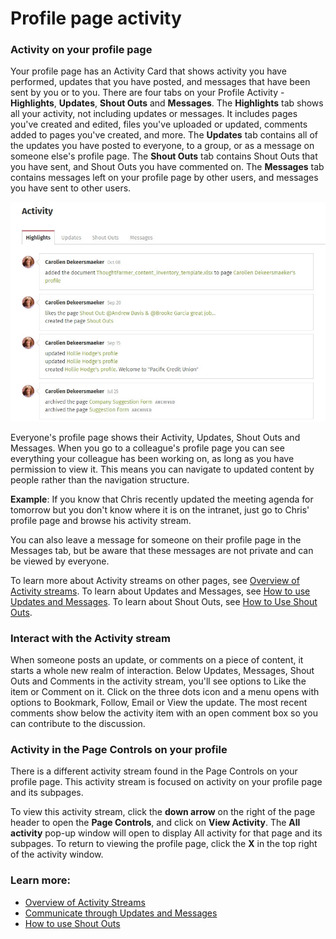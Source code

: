 # Profile page activity

### Activity on your profile page

Your profile page has an Activity Card that shows activity you have performed, updates that you have posted, and messages that have been sent by you or to you. There are four tabs on your Profile Activity - **Highlights**, **Updates**, **Shout Outs** and **Messages**. The **Highlights** tab shows all your activity, not including updates or messages. It includes pages you've created and edited, files you've uploaded or updated, comments added to pages you've created, and more. The **Updates** tab contains all of the updates you have posted to everyone, to a group, or as a message on someone else's profile page. The **Shout Outs** tab contains Shout Outs that you have sent, and Shout Outs you have commented on. The **Messages** tab contains messages left on your profile page by other users, and messages you have sent to other users.  
  


![](../../.gitbook/assets/1%20%2826%29.jpg)



Everyone's profile page shows their Activity, Updates, Shout Outs and Messages. When you go to a colleague's profile page you can see everything your colleague has been working on, as long as you have permission to view it. This means you can navigate to updated content by people rather than the navigation structure.  
  
**Example**: If you know that Chris recently updated the meeting agenda for tomorrow but you don't know where it is on the intranet, just go to Chris' profile page and browse his activity stream.  
  
You can also leave a message for someone on their profile page in the Messages tab, but be aware that these messages are not private and can be viewed by everyone.  
  
To learn more about Activity streams on other pages, see [Overview of Activity streams](../basic-features/activity-streams.md). To learn about Updates and Messages, see [How to use Updates and Messages](../basic-features/updates-and-messages.md). To learn about Shout Outs, see [How to Use Shout Outs](../basic-features/shout-outs.md).

### Interact with the Activity stream

When someone posts an update, or comments on a piece of content, it starts a whole new realm of interaction. Below Updates, Messages, Shout Outs and Comments in the activity stream, you'll see options to Like the item or Comment on it. Click on the three dots icon and a menu opens with options to Bookmark, Follow, Email or View the update. The most recent comments show below the activity item with an open comment box so you can contribute to the discussion.

### Activity in the Page Controls on your profile

There is a different activity stream found in the Page Controls on your profile page. This activity stream is focused on activity on your profile page and its subpages.  
  
To view this activity stream, click the **down arrow** on the right of the page header to open the **Page Controls**, and click on **View Activity**. The **All activity** pop-up window will open to display All activity for that page and its subpages. To return to viewing the profile page, click the **X** in the top right of the activity window.

### Learn more:

* [Overview of Activity Streams](../basic-features/activity-streams.md)
* [Communicate through Updates and Messages](../basic-features/updates-and-messages.md)
* [How to use Shout Outs](../basic-features/shout-outs.md)

